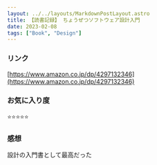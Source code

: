 ```yaml
---
layout: ../../layouts/MarkdownPostLayout.astro
title: 【読書記録】 ちょうぜつソフトウェア設計入門
date: 2023-02-08
tags: ["Book", "Design"]
---
```


### リンク
[https://www.amazon.co.jp/dp/4297132346](https://www.amazon.co.jp/dp/4297132346)

### お気に入り度
⭐️⭐️⭐️⭐️⭐️

### 感想
設計の入門書として最高だった
